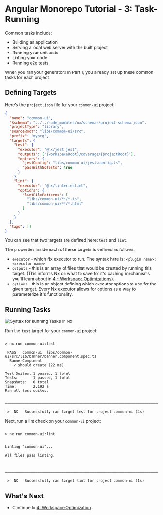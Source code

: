 # Angular Monorepo Tutorial - 3: Task-Running

Common tasks include:

- Building an application
- Serving a local web server with the built project
- Running your unit tests
- Linting your code
- Running e2e tests

When you ran your generators in Part 1, you already set up these common tasks for each project.

## Defining Targets

Here's the `project.json` file for your `common-ui` project:

```json {% fileName="libs/common-ui/project.json" %}
{
  "name": "common-ui",
  "$schema": "../../node_modules/nx/schemas/project-schema.json",
  "projectType": "library",
  "sourceRoot": "libs/common-ui/src",
  "prefix": "myorg",
  "targets": {
    "test": {
      "executor": "@nx/jest:jest",
      "outputs": ["{workspaceRoot}/coverage/{projectRoot}"],
      "options": {
        "jestConfig": "libs/common-ui/jest.config.ts",
        "passWithNoTests": true
      }
    },
    "lint": {
      "executor": "@nx/linter:eslint",
      "options": {
        "lintFilePatterns": [
          "libs/common-ui/**/*.ts",
          "libs/common-ui/**/*.html"
        ]
      }
    }
  },
  "tags": []
}
```

You can see that two targets are defined here: `test` and `lint`.

The properties inside each of these targets is defined as follows:

- `executor` - which Nx executor to run. The syntax here is: `<plugin name>:<executor name>`
- `outputs` - this is an array of files that would be created by running this target. (This informs Nx on what to save for it's caching mechanisms you'll learn about in [4 - Workspace Optimizations](/angular-tutorial/4-workspace-optimization)).
- `options` - this is an object defining which executor options to use for the given target. Every Nx executor allows for options as a way to parameterize it's functionality.

## Running Tasks

![Syntax for Running Tasks in Nx](/shared/angular-tutorial/run-target-syntax.svg)

Run the `test` target for your `common-ui` project:

```{% command="npx nx test common-ui" path="~/myorg" %}

> nx run common-ui:test

 PASS   common-ui  libs/common-ui/src/lib/banner/banner.component.spec.ts
  BannerComponent
    ✓ should create (22 ms)

Test Suites: 1 passed, 1 total
Tests:       1 passed, 1 total
Snapshots:   0 total
Time:        2.192 s
Ran all test suites.

 ————————————————————————————————————————————————————————————————————————————————————————————————

 >  NX   Successfully ran target test for project common-ui (4s)

```

Next, run a lint check on your `common-ui` project:

```{% command="npx nx lint common-ui" path="~/myorg" %}

> nx run common-ui:lint


Linting "common-ui"...

All files pass linting.


 ————————————————————————————————————————————————————————————————————————————————————————————————

 >  NX   Successfully ran target lint for project common-ui (1s)

```

## What's Next

- Continue to [4: Workspace Optimization](/angular-tutorial/4-workspace-optimization)
